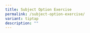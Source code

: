```yaml
---
title: Subject Option Exercise
permalink: /subject-option-exercise/
variant: tiptap
description: ""
---
```

